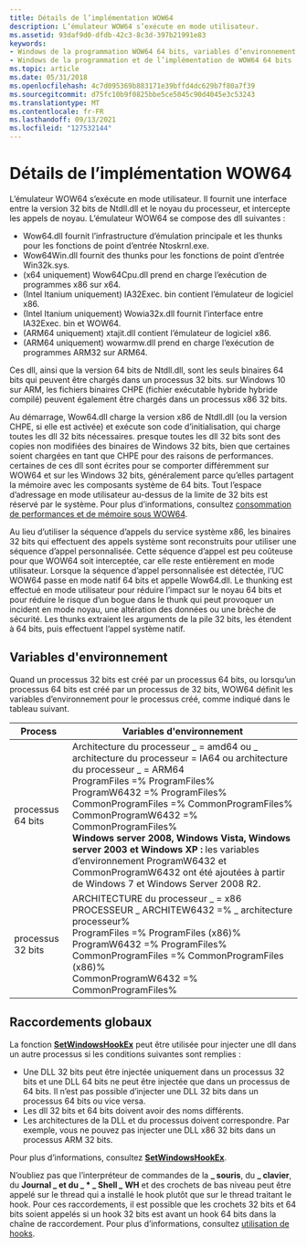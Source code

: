 ```yaml
---
title: Détails de l’implémentation WOW64
description: L’émulateur WOW64 s’exécute en mode utilisateur.
ms.assetid: 93daf9d0-dfdb-42c3-8c3d-397b21991e83
keywords:
- Windows de la programmation WOW64 64 bits, variables d’environnement
- Windows de la programmation et de l’implémentation de WOW64 64 bits
ms.topic: article
ms.date: 05/31/2018
ms.openlocfilehash: 4c7d095369b883171e39bffd4dc629b7f80a7f39
ms.sourcegitcommit: d75fc10b9f0825bbe5ce5045c90d4045e3c53243
ms.translationtype: MT
ms.contentlocale: fr-FR
ms.lasthandoff: 09/13/2021
ms.locfileid: "127532144"
---
```

# <a name="wow64-implementation-details"></a>Détails de l’implémentation WOW64

L’émulateur WOW64 s’exécute en mode utilisateur. Il fournit une interface entre la version 32 bits de Ntdll.dll et le noyau du processeur, et intercepte les appels de noyau. L’émulateur WOW64 se compose des dll suivantes :

-   Wow64.dll fournit l’infrastructure d’émulation principale et les thunks pour les fonctions de point d’entrée Ntoskrnl.exe.
-   Wow64Win.dll fournit des thunks pour les fonctions de point d’entrée Win32k.sys.
-   (x64 uniquement) Wow64Cpu.dll prend en charge l’exécution de programmes x86 sur x64.
-   (Intel Itanium uniquement) IA32Exec. bin contient l’émulateur de logiciel x86.
-   (Intel Itanium uniquement) Wowia32x.dll fournit l’interface entre IA32Exec. bin et WOW64.
-   (ARM64 uniquement) xtajit.dll contient l’émulateur de logiciel x86.
-   (ARM64 uniquement) wowarmw.dll prend en charge l’exécution de programmes ARM32 sur ARM64.

Ces dll, ainsi que la version 64 bits de Ntdll.dll, sont les seuls binaires 64 bits qui peuvent être chargés dans un processus 32 bits. sur Windows 10 sur ARM, les fichiers binaires CHPE (fichier exécutable hybride hybride compilé) peuvent également être chargés dans un processus x86 32 bits.

Au démarrage, Wow64.dll charge la version x86 de Ntdll.dll (ou la version CHPE, si elle est activée) et exécute son code d’initialisation, qui charge toutes les dll 32 bits nécessaires. presque toutes les dll 32 bits sont des copies non modifiées des binaires de Windows 32 bits, bien que certaines soient chargées en tant que CHPE pour des raisons de performances. certaines de ces dll sont écrites pour se comporter différemment sur WOW64 et sur les Windows 32 bits, généralement parce qu’elles partagent la mémoire avec les composants système de 64 bits. Tout l’espace d’adressage en mode utilisateur au-dessus de la limite de 32 bits est réservé par le système. Pour plus d’informations, consultez [consommation de performances et de mémoire sous WOW64](performance-and-memory-consumption.md).

Au lieu d’utiliser la séquence d’appels du service système x86, les binaires 32 bits qui effectuent des appels système sont reconstruits pour utiliser une séquence d’appel personnalisée. Cette séquence d’appel est peu coûteuse pour que WOW64 soit interceptée, car elle reste entièrement en mode utilisateur. Lorsque la séquence d’appel personnalisée est détectée, l’UC WOW64 passe en mode natif 64 bits et appelle Wow64.dll. Le thunking est effectué en mode utilisateur pour réduire l’impact sur le noyau 64 bits et pour réduire le risque d’un bogue dans le thunk qui peut provoquer un incident en mode noyau, une altération des données ou une brèche de sécurité. Les thunks extraient les arguments de la pile 32 bits, les étendent à 64 bits, puis effectuent l’appel système natif.

## <a name="environment-variables"></a>Variables d'environnement

Quand un processus 32 bits est créé par un processus 64 bits, ou lorsqu’un processus 64 bits est créé par un processus de 32 bits, WOW64 définit les variables d’environnement pour le processus créé, comme indiqué dans le tableau suivant.



| Process                   | Variables d'environnement                                                                                                                                                                                                                                                                                                                                                                                                                                                                                              |
|---------------------------|--------------------------------------------------------------------------------------------------------------------------------------------------------------------------------------------------------------------------------------------------------------------------------------------------------------------------------------------------------------------------------------------------------------------------------------------------------------------------------------------------------------------|
| processus 64 bits<br/> | Architecture du processeur \_ = amd64 ou \_ architecture du processeur = IA64 ou architecture du processeur \_ = ARM64<br/> ProgramFiles =% ProgramFiles%<br/> ProgramW6432 =% ProgramFiles%<br/> CommonProgramFiles =% CommonProgramFiles%<br/> CommonProgramW6432 =% CommonProgramFiles%<br/> **Windows server 2008, Windows Vista, Windows server 2003 et Windows XP :** les variables d’environnement ProgramW6432 et CommonProgramW6432 ont été ajoutées à partir de Windows 7 et Windows Server 2008 R2. <br/> |
| processus 32 bits<br/> | ARCHITECTURE du processeur \_ = x86<br/> PROCESSEUR \_ ARCHITEW6432 =% \_ architecture processeur%<br/> ProgramFiles =% ProgramFiles (x86)%<br/> ProgramW6432 =% ProgramFiles%<br/> CommonProgramFiles =% CommonProgramFiles (x86)%<br/> CommonProgramW6432 =% CommonProgramFiles%<br/>                                                                                                                                                                                                                  |



 

## <a name="global-hooks"></a>Raccordements globaux

La fonction [**SetWindowsHookEx**](/windows/win32/api/winuser/nf-winuser-setwindowshookexa) peut être utilisée pour injecter une dll dans un autre processus si les conditions suivantes sont remplies :

-   Une DLL 32 bits peut être injectée uniquement dans un processus 32 bits et une DLL 64 bits ne peut être injectée que dans un processus de 64 bits. Il n’est pas possible d’injecter une DLL 32 bits dans un processus 64 bits ou vice versa.
-   Les dll 32 bits et 64 bits doivent avoir des noms différents.
-   Les architectures de la DLL et du processus doivent correspondre. Par exemple, vous ne pouvez pas injecter une DLL x86 32 bits dans un processus ARM 32 bits.

Pour plus d’informations, consultez [**SetWindowsHookEx**](/windows/win32/api/winuser/nf-winuser-setwindowshookexa).

N’oubliez pas que l’interpréteur de commandes de la **\_ souris**, du **\_ clavier**, du **Journal _ et du \_ \* \_ Shell *_* WH** et des crochets de bas niveau peut être appelé sur le thread qui a installé le hook plutôt que sur le thread traitant le hook. Pour ces raccordements, il est possible que les crochets 32 bits et 64 bits soient appelés si un hook 32 bits est avant un hook 64 bits dans la chaîne de raccordement. Pour plus d’informations, consultez [utilisation de hooks](../winmsg/using-hooks.md).

 

